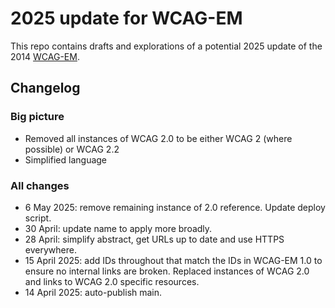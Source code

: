 # 2025 update for WCAG-EM

This repo contains drafts and explorations of a potential 2025 update of the 2014 [WCAG-EM](https://www.w3.org/TR/WCAG-EM/).

## Changelog

### Big picture

- Removed all instances of WCAG 2.0 to be either WCAG 2 (where possible) or WCAG 2.2
- Simplified language

### All changes

- 6 May 2025: remove remaining instance of 2.0 reference. Update deploy script.
- 30 April: update name to apply more broadly.
- 28 April: simplify abstract, get URLs up to date and use HTTPS everywhere.
- 15 April 2025: add IDs throughout that match the IDs in WCAG-EM 1.0 to ensure no internal links are broken. Replaced instances of WCAG 2.0 and links to WCAG 2.0 specific resources.
- 14 April 2025: auto-publish main.
